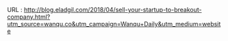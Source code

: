   
  
    
  URL : http://blog.eladgil.com/2018/04/sell-your-startup-to-breakout-company.html?utm_source=wanqu.co&utm_campaign=Wanqu+Daily&utm_medium=website